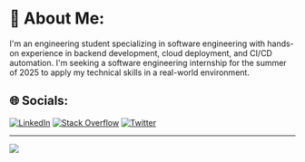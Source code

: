 # 💫 About Me:

I'm an engineering student specializing in software engineering with hands-on experience in backend development, cloud deployment, and CI/CD automation. I'm seeking a software engineering internship for the summer of 2025 to apply my technical skills in a real-world environment.

## 🌐 Socials:
[![LinkedIn](https://img.shields.io/badge/LinkedIn-%230077B5.svg?logo=linkedin&logoColor=white)](https://linkedin.com/in/yassine-amjad) [![Stack Overflow](https://img.shields.io/badge/-Stackoverflow-FE7A16?logo=stack-overflow&logoColor=white)](https://stackoverflow.com/users/15410147/amd) [![Twitter](https://img.shields.io/badge/Twitter-%231DA1F2.svg?logo=Twitter&logoColor=white)](https://twitter.com/yassineamjad3) 

---
[![](https://visitcount.itsvg.in/api?id=yassine20011&icon=0&color=0)](https://visitcount.itsvg.in)

  
<!-- Proudly created with GPRM ( https://gprm.itsvg.in ) -->
